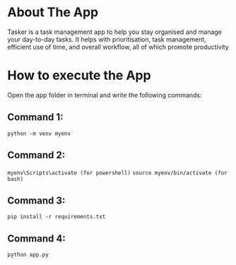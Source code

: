 # About The App
Tasker is a task management app to help you stay organised and manage your day-to-day tasks. It helps with prioritisation, task management, efficient use of time, and overall workflow, all of which promote productivity
# How to execute the App
Open the app folder in terminal and write the following commands:

## Command 1:

`python -m venv myenv`
## Command 2:

`myenv\Scripts\activate (for powershell)`
`source myenv/bin/activate (for bash)`
## Command 3:

`pip install -r requirements.txt`
## Command 4:

`python app.py`
